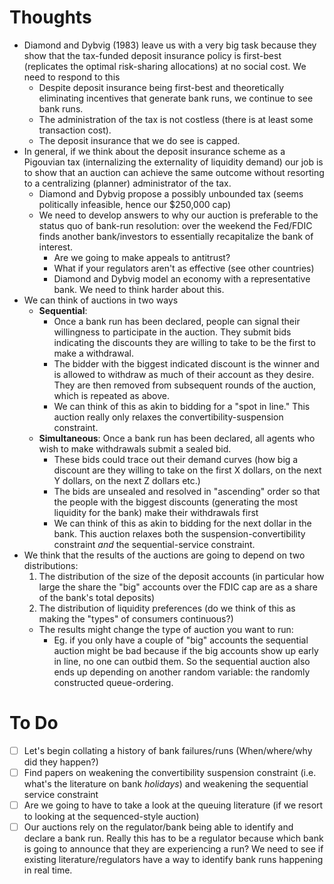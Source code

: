 # Thoughts

- Diamond and Dybvig (1983) leave us with a very big task because they show that the tax-funded deposit insurance policy is first-best (replicates the optimal risk-sharing allocations) at no social cost. We need to respond to this
  - Despite deposit insurance being first-best and theoretically eliminating incentives that generate bank runs, we continue to see bank runs.
  - The administration of the tax is not costless (there is at least some transaction cost).
  - The deposit insurance that we do see is capped.
- In general, if we think about the deposit insurance scheme as a Pigouvian tax (internalizing the externality of liquidity demand) our job is to show that an auction can achieve the same outcome without resorting to a centralizing (planner) administrator of the tax.
  - Diamond and Dybvig propose a possibly unbounded tax (seems politically infeasible, hence our $250,000 cap)
  - We need to develop answers to why our auction is preferable to the status quo of bank-run resolution: over the weekend the Fed/FDIC finds another bank/investors to essentially recapitalize the bank of interest.
    - Are we going to make appeals to antitrust?
    - What if your regulators aren't as effective (see other countries)
    - Diamond and Dybvig model an economy with a representative bank. We need to think harder about this.
- We can think of auctions in two ways
  - **Sequential**:
    - Once a bank run has been declared, people can signal their willingness to participate in the auction. They submit bids indicating the discounts they are willing to take to be the first to make a withdrawal.
    - The bidder with the biggest indicated discount is the winner and is allowed to withdraw as much of their account as they desire. They are then removed from subsequent rounds of the auction, which is repeated as above.
    - We can think of this as akin to bidding for a "spot in line." This auction really only relaxes the convertibility-suspension constraint.
  - **Simultaneous**: Once a bank run has been declared, all agents who wish to make withdrawals submit a sealed bid.
    - These bids could trace out their demand curves (how big a discount are they willing to take on the first X dollars, on the next Y dollars, on the next Z dollars etc.)
    - The bids are unsealed and resolved in "ascending" order so that the people with the biggest discounts (generating the most liquidity for the bank) make their withdrawals first
    - We can think of this as akin to bidding for the next dollar in the bank. This auction relaxes both the suspension-convertibility constraint _and_ the sequential-service constraint.
- We think that the results of the auctions are going to depend on two distributions:
  1. The distribution of the size of the deposit accounts (in particular how large the share the "big" accounts over the FDIC cap are as a share of the bank's total deposits)
  2. The distribution of liquidity preferences (do we think of this as making the "types" of consumers continuous?)
  - The results might change the type of auction you want to run:
    - Eg. if you only have a couple of "big" accounts the sequential auction might be bad because if the big accounts show up early in line, no one can outbid them. So the sequential auction also ends up depending on another random variable: the randomly constructed queue-ordering.

# To Do

- [ ] Let's begin collating a history of bank failures/runs (When/where/why did they happen?)
- [ ] Find papers on weakening the convertibility suspension constraint (i.e. what's the literature on bank _holidays_) and weakening the sequential service constraint
- [ ] Are we going to have to take a look at the queuing literature (if we resort to looking at the sequenced-style auction)
- [ ] Our auctions rely on the regulator/bank being able to identify and declare a bank run. Really this has to be a regulator because which bank is going to announce that they are experiencing a run? We need to see if existing literature/regulators have a way to identify bank runs happening in real time.
